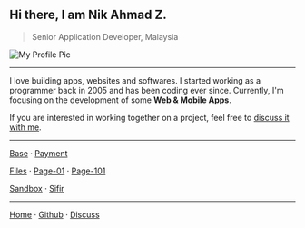 ## Hi there, I am Nik Ahmad Z.
> Senior Application Developer, Malaysia

![My Profile Pic](https://avatars0.githubusercontent.com/u/7868782?v=4&s=160)

***

I love building apps, websites and softwares. I started working as a programmer back in 2005 and has been coding ever since. Currently, I'm focusing on the development of some **Web & Mobile Apps**.  

If you are interested in working together on a project, feel free to [discuss it with me][3].

***

[Base](https://nikahmadz.github.io/base) &middot;
[Payment](https://nikahmadz.github.io/pay "See payment options")

[Files](https://nikahmadz.github.io/files) &middot;
[Page-01](https://nikahmadz.github.io/page-01) &middot;
[Page-101](https://nikahmadz.github.io/page-101)

[Sandbox](https://nikahmadz.github.io/sandbox) &middot;
[Sifir](https://nikahmadz.github.io/jadual-sifir)

***

[Home][1] &middot;
[Github][2] &middot;
[Discuss][3]

[1]:https://nikahmadz.github.io
[2]:https://github.com/nikahmadz
[3]:https://github.com/nikahmadz/nikahmadz.github.io/discussions "Go to Discusssion Room"
